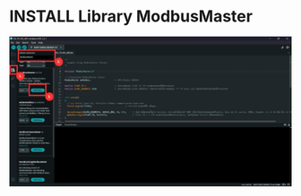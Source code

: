 # INSTALL Library ModbusMaster

![INSTALL Library ModbusMaster](https://github.com/summation2009/Modbus-sensor/blob/main/EX_S-NPK-485/INSTALL%20Library.jpg?raw=true "Screen shot")


